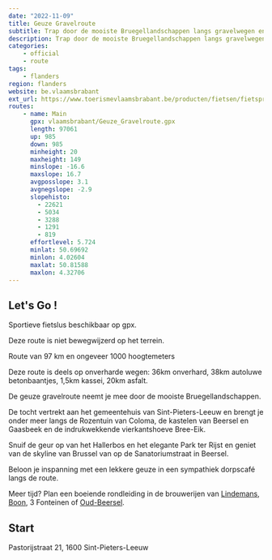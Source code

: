 ```yaml
---
date: "2022-11-09"
title: Geuze Gravelroute
subtitle: Trap door de mooiste Bruegellandschappen langs gravelwegen en autoluwe betonbaantjes en beloon de inspanning met een lekkere geuze in een sympathiek dorpscafé
description: Trap door de mooiste Bruegellandschappen langs gravelwegen en autoluwe betonbaantjes en beloon de inspanning met een lekkere geuze in een sympathiek dorpscafé.
categories:
    - official
    - route
tags:
    - flanders
region: flanders
website: be.vlaamsbrabant
ext_url: https://www.toerismevlaamsbrabant.be/producten/fietsen/fietsproducten/geuze-gravelroute/index.html
routes:
    - name: Main
      gpx: vlaamsbrabant/Geuze_Gravelroute.gpx
      length: 97061
      up: 985
      down: 985
      minheight: 20
      maxheight: 149
      minslope: -16.6
      maxslope: 16.7
      avgposslope: 3.1
      avgnegslope: -2.9
      slopehisto:
        - 22621
        - 5034
        - 3288
        - 1291
        - 819
      effortlevel: 5.724
      minlat: 50.69692
      minlon: 4.02604
      maxlat: 50.81588
      maxlon: 4.32706
---
```


## Let's Go ! 

Sportieve fietslus beschikbaar op gpx.

Deze route is niet bewegwijzerd op het terrein.

Route van 97 km en ongeveer 1000 hoogtemeters

Deze route is deels op onverharde wegen: 36km onverhard, 38km autoluwe betonbaantjes, 1,5km kassei, 20km asfalt.

De geuze gravelroute neemt je mee door de mooiste Bruegellandschappen.

De tocht vertrekt aan het gemeentehuis van Sint-Pieters-Leeuw en brengt je onder meer langs de Rozentuin van Coloma, de kastelen van Beersel en Gaasbeek en de indrukwekkende vierkantshoeve Bree-Eik.

Snuif de geur op van het Hallerbos en het elegante Park ter Rijst en geniet van de skyline van Brussel van op de Sanatoriumstraat in Beersel.

Beloon je inspanning met een lekkere geuze in een sympathiek dorpscafé langs de route.

Meer tijd? Plan een boeiende rondleiding in de brouwerijen van [Lindemans](https://www.toerismevlaamsbrabant.be/producten/bezoeken/bezienswaardigheden/brouwerij-lindemans/), [Boon](https://www.toerismevlaamsbrabant.be/producten/bezoeken/bezienswaardigheden/brouwerij-boon/), 3 Fonteinen of [Oud-Beersel](https://www.toerismevlaamsbrabant.be/producten/bezoeken/bezienswaardigheden/brouwerij-oudbeersel/).

## Start

Pastorijstraat 21, 1600 Sint-Pieters-Leeuw
